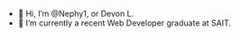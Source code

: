- 👋 Hi, I’m @Nephy1, or Devon L.
- 🌱 I’m currently a recent Web Developer graduate at SAIT.


<!---
Nephy1/Nephy1 is a ✨ special ✨ repository because its `README.md` (this file) appears on your GitHub profile.
You can click the Preview link to take a look at your changes.
--->
